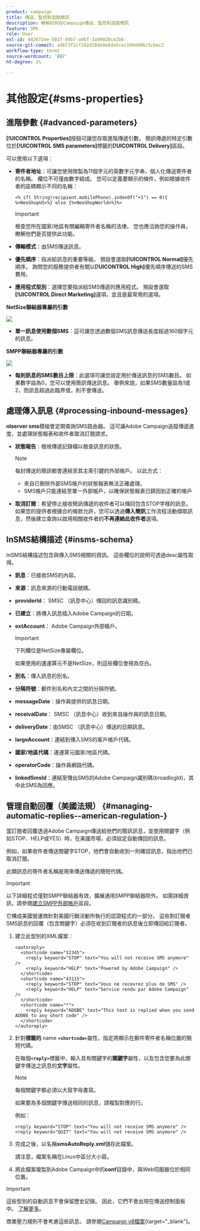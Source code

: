 ```yaml
---
product: campaign
title: 傳送、監控和追蹤簡訊
description: 瞭解如何在Campaign傳送、監控和追蹤簡訊
feature: SMS
role: User
exl-id: 442672ee-5037-49b7-a06f-3a99920ce2b6
source-git-commit: ad6f3f2cf242d28de9e6da5cec100e096c5cbec2
workflow-type: tm+mt
source-wordcount: '887'
ht-degree: 1%

---
```


# 其他設定{#sms-properties}

<!--
## Send SMS messages {#sending-sms-messages}

To approve your message and send it to the recipients of the delivery being created, click **[!UICONTROL Send]**.

The detailed process when validating and sending a delivery is presented in the sections below:

* [Validate the delivery](steps-validating-the-delivery.md)
* [Send the delivery](steps-sending-the-delivery.md)
-->

## 進階參數 {#advanced-parameters}

**[!UICONTROL Properties]**&#x200B;按鈕可讓您存取進階傳遞引數。 簡訊傳遞的特定引數位於&#x200B;**[!UICONTROL SMS parameters]**&#x200B;標籤的&#x200B;**[!UICONTROL Delivery]**&#x200B;區段。

可以使用以下選項：

* **寄件者地址**：可讓您使用限製為11個字元的英數字元字串，個人化傳送寄件者的名稱。 欄位不可僅由數字組成。 您可以定義要顯示的條件，例如根據收件者的區碼顯示不同的名稱：

  ```
  <% if( String(recipient.mobilePhone).indexOf("+1") == 0){ %>NeoShopUS<%} else {%>NeoShopWorld<%}%>
  ```

  >[!IMPORTANT]
  >
  >檢查您所在國家/地區有關編輯寄件者名稱的法律。 您也應洽詢您的操作員，瞭解他們是否提供此功能。

* **傳輸模式**：由SMS傳送訊息。
* **優先順序**：指派給訊息的重要等級。 預設會選取&#x200B;**[!UICONTROL Normal]**&#x200B;優先順序。 詢問您的服務提供者有關以&#x200B;**[!UICONTROL High]**&#x200B;優先順序傳送的SMS費用。
* **應用程式型別**：選擇您要指派給SMS傳遞的應用程式。 預設會選取&#x200B;**[!UICONTROL Direct Marketing]**&#x200B;選項，並且是最常用的選項。

**NetSize聯結器專屬的引數**

![](assets/s_user_mobile_sms_adv_netsize.png)

* **單一訊息使用數個SMS**：這可讓您透過數個SMS訊息傳送長度超過160個字元的訊息。

**SMPP聯結器專屬的引數**

![](assets/s_user_mobile_sms_adv_smpp.png)

* **每則訊息的SMS數目上限**：此選項可讓您設定用於傳送訊息的SMS數目。 如果數字設為0，您可以使用簡訊傳送訊息。 舉例來說，如果SMS數量設為1或2，而訊息超過此臨界值，則不會傳送。

<!--
## Monitor and track SMS {#monitoring-and-tracking-sms-deliveries}

After sending messages, you can monitor and track your deliveries. For more on this, refer to these sections:

* [Monitor a delivery](about-delivery-monitoring.md)
* [Understand delivery failures](understanding-delivery-failures.md)
* [About message tracking](about-message-tracking.md)
-->

## 處理傳入訊息 {#processing-inbound-messages}

**nlserver sms**&#x200B;模組會定期查詢SMS路由器。 這可讓Adobe Campaign追蹤傳遞進度，並處理狀態報表和收件者取消訂閱請求。

* **狀態報告**：檢視傳遞記錄檔以檢查訊息的狀態。

  >[!NOTE]
  >
  >每封傳送的簡訊都會連結至其主索引鍵的外部帳戶。 以此方式：
  >
  > * 來自已刪除外部SMS帳戶的狀態報表無法正確處理。
  > * SMS帳戶只能連結至單一外部帳戶，以確保狀態報表已歸因到正確的帳戶

* **取消訂閱**：希望停止接收簡訊傳遞的收件者可以傳回包含STOP字樣的訊息。 如果您的提供者根據合約條款允許，您可以透過&#x200B;**傳入簡訊**&#x200B;工作流程活動擷取訊息，然後建立查詢以啟用相關收件者的&#x200B;**不再連絡此收件者**&#x200B;選項。

## InSMS結構描述 {#insms-schema}

InSMS結構描述包含與傳入SMS相關的資訊。 這些欄位的說明可透過desc屬性取得。

* **訊息**：已接收SMS的內容。
* **來源**：訊息來源的行動電話號碼。
* **providerId**： SMSC （訊息中心）傳回的訊息識別碼。
* **已建立**：將傳入訊息插入Adobe Campaign的日期。
* **extAccount**： Adobe Campaign外部帳戶。

  >[!IMPORTANT]
  >
  >下列欄位是NetSize專屬欄位。
  >
  >如果使用的運運算元不是NetSize，則這些欄位會視為空白。

* **別名**：傳入訊息的別名。
* **分隔符號**：郵件別名和內文之間的分隔符號。
* **messageDate**：操作員提供的訊息日期。
* **receivalDate**： SMSC （訊息中心）收到來自操作員的訊息日期。
* **deliveryDate**：由SMSC （訊息中心）傳送的日期訊息。
* **largeAccount**：連結到傳入SMS的客戶帳戶代碼。
* **國家/地區代碼**：運運算元國家/地區代碼。
* **operatorCode**：操作員網路代碼。
* **linkedSmsId**：連結至傳出SMS的Adobe Campaign識別碼(broadlogId)，其中此SMS為回應。

## 管理自動回覆（美國法規） {#managing-automatic-replies--american-regulation-}

當訂閱者回覆透過Adobe Campaign傳送給他們的簡訊訊息，並使用關鍵字（例如STOP、HELP或YES）時，在美國市場，必須設定自動傳回的訊息。

例如，如果收件者傳送關鍵字STOP，他們會自動收到一則確認訊息，指出他們已取消訂閱。

此類訊息的寄件者名稱是用來傳送傳遞的簡短代碼。

>[!IMPORTANT]
>
>以下詳細程式僅對SMPP聯結器有效，擴展通用SMPP聯結器除外。 如需詳細資訊，請參閱[建立SMPP外部帳戶](sms-set-up.md#creating-an-smpp-external-account)區段。
>
>它構成美國營運商針對美國行銷活動所執行的認證程式的一部分。 這些對訂閱者SMS訊息的回覆（包含關鍵字）必須在收到訂閱者的訊息後立即傳回給訂閱者。

1. 建立此型別的XML檔案：

   ```
   <autoreply>
     <shortcode name="12345">
       <reply keyword="STOP" text="You will not receive SMS anymore" />
       <reply keyword="HELP" text="Powered by Adobe Campaign" />
     </shortcode>
     <shortcode name="43115">
       <reply keyword="STOP" text="Vous ne recevrez plus de SMS" />
       <reply keyword="HELP" text="Service rendu par Adobe Campaign" />
     </shortcode>
     <shortcode name="*">
       <reply keyword="ADOBE" text="This text is replied when you send ADOBE to any short code" />
     </shortcode>
   </autoreply>
   ```

1. 針對&#x200B;**標籤的** name **`<shortcode>`**&#x200B;屬性，指定將顯示在郵件寄件者名稱位置的簡短代碼。

   在每個&#x200B;**`<reply>`**&#x200B;標籤中，輸入具有關鍵字的&#x200B;**關鍵字**&#x200B;屬性，以及包含您要為此關鍵字傳送之訊息的&#x200B;**文字**&#x200B;屬性。

   >[!NOTE]
   >
   >每個關鍵字都必須以大寫字母書寫。

   如果要為多個關鍵字傳送相同的訊息，請複製對應的行。

   例如：

   ```
   <reply keyword="STOP" text="You will not receive SMS anymore" />
   <reply keyword="QUIT" text="You will not receive SMS anymore" />
   ```

1. 完成之後，以名稱&#x200B;**smsAutoReply.xml**&#x200B;儲存此檔案。

   請注意，檔案名稱在Linux中區分大小寫。

1. 將此檔案複製到Adobe Campaign中的&#x200B;**conf**&#x200B;目錄中，與Web伺服器位於相同位置。

>[!IMPORTANT]
>
>這些型別的自動訊息不會保留歷史記錄。 因此，它們不會出現在傳送控制面板中。 [了解更多](delivery-dashboard.md)。
>
>商業壓力規則不會考慮這些訊息。 請參閱[Campaign v8檔案](https://experienceleague.adobe.com/docs/campaign/automation/campaign-optimization/pressure-rules.html){target="_blank"}。
